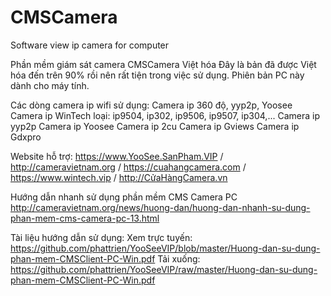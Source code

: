 # CMSCamera
Software view ip camera for computer

Phần mềm giám sát camera CMSCamera Việt hóa
Đây là bản đã được Việt hóa đến trên 90% rồi nên rất tiện trong việc sử dụng.
Phiên bản PC này dành cho máy tính.

Các dòng camera ip wifi sử dụng:
Camera ip 360 độ, yyp2p, Yoosee
Camera ip WinTech loại:  ip9504, ip302, ip9506, ip9507, ip304,...
Camera ip yyp2p
Camera ip Yoosee
Camera ip 2cu
Camera ip Gviews
Camera ip Gdxpro

Website hỗ trợ: 
https://www.YooSee.SanPham.VIP / http://cameravietnam.org / https://cuahangcamera.com / https://www.wintech.vip / http://CửaHàngCamera.vn

Hướng dẫn nhanh sử dụng phần mềm CMS Camera PC
http://cameravietnam.org/news/huong-dan/huong-dan-nhanh-su-dung-phan-mem-cms-camera-pc-13.html

Tài liệu hướng dẫn sử dụng: 
Xem trực tuyến: https://github.com/phattrien/YooSeeVIP/blob/master/Huong-dan-su-dung-phan-mem-CMSClient-PC-Win.pdf
Tải xuống: https://github.com/phattrien/YooSeeVIP/raw/master/Huong-dan-su-dung-phan-mem-CMSClient-PC-Win.pdf
